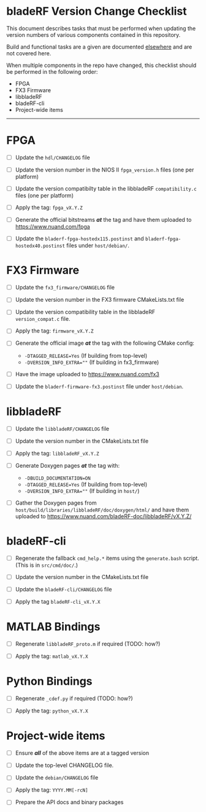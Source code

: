 bladeRF Version Change Checklist
================================================================================

This document describes tasks that must be performed when updating the
version numbers of various components contained in this repository.

Build and functional tasks are a given are documented [elsewhere][tests] and
are not covered here.

[tests]: test_checklist.md

When multiple components in the repo have changed, this checklist should be
performed in the following order:

* FPGA
* FX3 Firmware
* libbladeRF
* bladeRF-cli
* Project-wide items

--------------------------------------------------------------------------------


FPGA
================================================================================

* [ ] Update the ```hdl/CHANGELOG``` file

* [ ] Update the version number in the NIOS II ```fpga_version.h``` files (one
      per platform)

* [ ] Update the version compatibilty table in the libbladeRF
      ```compatibility.c``` files (one per platform)

* [ ] Apply the tag: ```fpga_vX.Y.Z```

* [ ] Generate the official bitstreams ***at*** the tag and have them uploaded
      to https://www.nuand.com/fpga

* [ ] Update the ```bladerf-fpga-hostedx115.postinst``` and
      ```bladerf-fpga-hostedx40.postinst``` files under ```host/debian/```.



FX3 Firmware
================================================================================

* [ ] Update the ```fx3_firmware/CHANGELOG``` file

* [ ] Update the version number in the FX3 firmware CMakeLists.txt file

* [ ] Update the version compatibility table in the libbladeRF
      ```version_compat.c``` file.

* [ ] Apply the tag: ```firmware_vX.Y.Z```

* [ ] Generate the official image ***at*** the tag with the following CMake config:
    * ```-DTAGGED_RELEASE=Yes``` (If building from top-level)
    * ```-DVERSION_INFO_EXTRA=""``` (If building in fx3_firmware)

* [ ] Have the image uploaded to https://www.nuand.com/fx3

* [ ] Update the ```bladerf-firmware-fx3.postinst``` file under ```host/debian```.


libbladeRF
================================================================================

* [ ] Update the ```libbladeRF/CHANGELOG``` file

* [ ] Update the version number in the CMakeLists.txt file

* [ ] Apply the tag: ```libbladeRF_vX.Y.Z```

* [ ] Generate Doxygen pages ***at*** the tag with:
    * ```-DBUILD_DOCUMENTATION=ON```
    * ```-DTAGGED_RELEASE=Yes``` (If building from top-level)
    * ```-DVERSION_INFO_EXTRA=""``` (If building in ```host/```)

* [ ] Gather the Doxygen pages from
      ```host/build/libraries/libbladeRF/doc/doxygen/html/``` and have them
      uploaded to https://www.nuand.com/bladeRF-doc/libbladeRF/vX.Y.Z/

bladeRF-cli
================================================================================

* [ ] Regenerate the fallback ```cmd_help.*``` items using the ```generate.bash```
      script. (This is in ```src/cmd/doc/```.)

* [ ] Update the version number in the CMakeLists.txt file

* [ ] Update the ```bladeRF-cli/CHANGELOG``` file

* [ ] Apply the tag ```bladeRF-cli_vX.Y.X```

MATLAB Bindings
================================================================================

* [ ] Regenerate ```libbladeRF_proto.m``` if required (TODO: how?)

* [ ] Apply the tag: ```matlab_vX.Y.X```

Python Bindings
================================================================================

* [ ] Regenerate ```_cdef.py``` if required (TODO: how?)

* [ ] Apply the tag: ```python_vX.Y.X```

Project-wide items
================================================================================

* [ ] Ensure ***all*** of the above items are at a tagged version

* [ ] Update the top-level CHANGELOG file.

* [ ] Update the ```debian/CHANGELOG``` file

* [ ] Apply the tag: ```YYYY.MM[-rcN]```

* [ ] Prepare the API docs and binary packages
